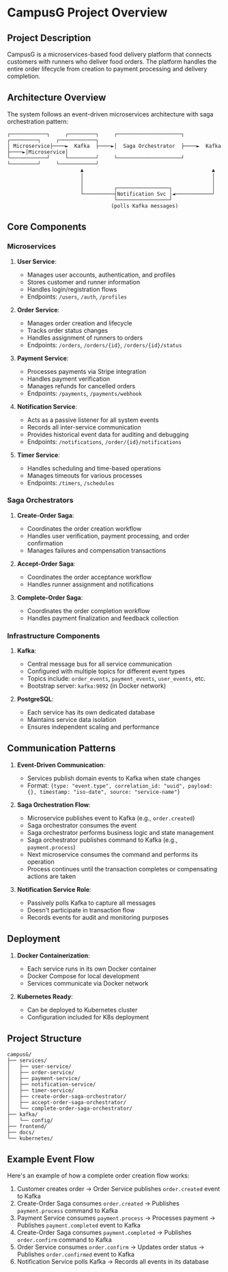 # CampusG Project Overview

## Project Description

CampusG is a microservices-based food delivery platform that connects customers with runners who deliver food orders. The platform handles the entire order lifecycle from creation to payment processing and delivery completion.

## Architecture Overview

The system follows an event-driven microservices architecture with saga orchestration pattern:

```
┌────────────┐     ┌─────────┐     ┌─────────────────────┐     ┌─────────┐     ┌────────────┐
│ Microservice├────►  Kafka  ├────►│  Saga Orchestrator  ├────►  Kafka  ├────►│Microservice│
└────────────┘     └─────────┘     └─────────────────────┘     └─────────┘     └────────────┘
                        ▲                                          ▲
                        │                                          │
                        │                                          │
                        │          ┌─────────────────┐             │
                        └──────────┤Notification Svc │◄────────────┘
                                   └─────────────────┘
                                  (polls Kafka messages)
```

## Core Components

### Microservices

1. **User Service**: 
   - Manages user accounts, authentication, and profiles
   - Stores customer and runner information
   - Handles login/registration flows
   - Endpoints: `/users`, `/auth`, `/profiles`

2. **Order Service**:
   - Manages order creation and lifecycle
   - Tracks order status changes
   - Handles assignment of runners to orders
   - Endpoints: `/orders`, `/orders/{id}`, `/orders/{id}/status`

3. **Payment Service**:
   - Processes payments via Stripe integration
   - Handles payment verification
   - Manages refunds for cancelled orders
   - Endpoints: `/payments`, `/payments/webhook`

4. **Notification Service**:
   - Acts as a passive listener for all system events
   - Records all inter-service communication
   - Provides historical event data for auditing and debugging
   - Endpoints: `/notifications`, `/order/{id}/notifications`

5. **Timer Service**:
   - Handles scheduling and time-based operations
   - Manages timeouts for various processes
   - Endpoints: `/timers`, `/schedules`

### Saga Orchestrators

1. **Create-Order Saga**:
   - Coordinates the order creation workflow
   - Handles user verification, payment processing, and order confirmation
   - Manages failures and compensation transactions

2. **Accept-Order Saga**:
   - Coordinates the order acceptance workflow
   - Handles runner assignment and notifications

3. **Complete-Order Saga**:
   - Coordinates the order completion workflow
   - Handles payment finalization and feedback collection

### Infrastructure Components

1. **Kafka**:
   - Central message bus for all service communication
   - Configured with multiple topics for different event types
   - Topics include: `order_events`, `payment_events`, `user_events`, etc.
   - Bootstrap server: `kafka:9092` (in Docker network)

2. **PostgreSQL**:
   - Each service has its own dedicated database
   - Maintains service data isolation
   - Ensures independent scaling and performance

## Communication Patterns

1. **Event-Driven Communication**:
   - Services publish domain events to Kafka when state changes
   - Format: `{type: "event.type", correlation_id: "uuid", payload: {}, timestamp: "iso-date", source: "service-name"}`

2. **Saga Orchestration Flow**:
   - Microservice publishes event to Kafka (e.g., `order.created`)
   - Saga orchestrator consumes the event
   - Saga orchestrator performs business logic and state management
   - Saga orchestrator publishes command to Kafka (e.g., `payment.process`)
   - Next microservice consumes the command and performs its operation
   - Process continues until the transaction completes or compensating actions are taken

3. **Notification Service Role**:
   - Passively polls Kafka to capture all messages
   - Doesn't participate in transaction flow
   - Records events for audit and monitoring purposes

## Deployment

1. **Docker Containerization**:
   - Each service runs in its own Docker container
   - Docker Compose for local development
   - Services communicate via Docker network

2. **Kubernetes Ready**:
   - Can be deployed to Kubernetes cluster
   - Configuration included for K8s deployment

## Project Structure

```
campusG/
├── services/
│   ├── user-service/
│   ├── order-service/
│   ├── payment-service/
│   ├── notification-service/
│   ├── timer-service/
│   ├── create-order-saga-orchestrator/
│   ├── accept-order-saga-orchestrator/
│   └── complete-order-saga-orchestrator/
├── kafka/
│   └── config/
├── frontend/
├── docs/
└── kubernetes/
```

## Example Event Flow

Here's an example of how a complete order creation flow works:

1. Customer creates order → Order Service publishes `order.created` event to Kafka
2. Create-Order Saga consumes `order.created` → Publishes `payment.process` command to Kafka
3. Payment Service consumes `payment.process` → Processes payment → Publishes `payment.completed` event to Kafka
4. Create-Order Saga consumes `payment.completed` → Publishes `order.confirm` command to Kafka
5. Order Service consumes `order.confirm` → Updates order status → Publishes `order.confirmed` event to Kafka
6. Notification Service polls Kafka → Records all events in its database
